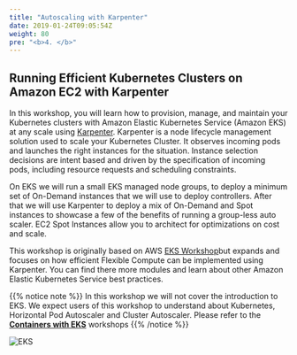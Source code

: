 ```yaml
---
title: "Autoscaling with Karpenter"
date: 2019-01-24T09:05:54Z
weight: 80
pre: "<b>4. </b>"
---
```


## Running Efficient Kubernetes Clusters on Amazon EC2 with Karpenter

In this workshop, you will learn how to provision, manage, and maintain your Kubernetes clusters with Amazon Elastic Kubernetes Service (Amazon EKS) at any scale using [Karpenter](https://github.com/awslabs/karpenter). Karpenter is a node lifecycle management solution used to scale your Kubernetes Cluster. It observes incoming pods and launches the right instances for the situation. Instance selection decisions are intent based and driven by the specification of incoming pods, including resource requests and scheduling constraints.

On EKS we will run a small EKS managed node groups, to deploy a minimum set of On-Demand instances that we will use to deploy controllers. After that we will use Karpenter to deploy a mix of On-Demand and Spot instances to showcase a few of the benefits of running a group-less auto scaler. EC2 Spot Instances allow you to architect for optimizations on cost and scale. 

This workshop is originally based on AWS [EKS Workshop](https://eksworkshop.com/)but expands and focuses on how efficient Flexible Compute can be implemented using Karpenter. You can find there more modules and learn about other Amazon Elastic Kubernetes Service best practices.

{{% notice note %}}
In this workshop we will not cover the introduction to EKS. We expect users of this workshop to understand about Kubernetes, Horizontal Pod Autoscaler and Cluster Autoscaler. Please refer to the **[Containers with EKS](using_ec2_spot_instances_with_eks/005_introduction.html)** workshops
{{% /notice %}}

![EKS](images/karpenter/karpenter_banner.png)

